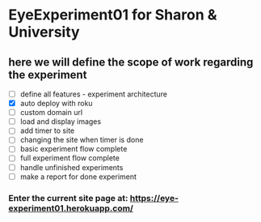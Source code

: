 # EyeExperiment01 for Sharon & University

## here we will define the scope of work regarding the experiment

- [ ] define all features - experiment architecture
- [x] auto deploy with roku
- [ ] custom domain url
- [ ] load and display images
- [ ] add timer to site
- [ ] changing the site when timer is done
- [ ] basic experiment flow complete
- [ ] full experiment flow complete
- [ ] handle unfinished experiments
- [ ] make a report for done experiment

### Enter the current site page at: https://eye-experiment01.herokuapp.com/
